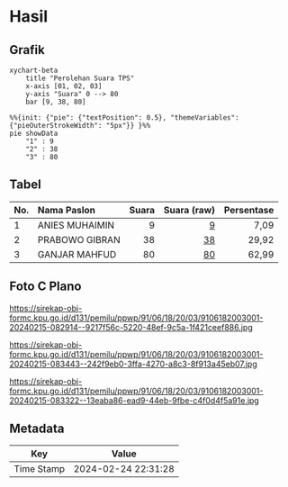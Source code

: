 # Hasil

## Grafik

```mermaid
xychart-beta
    title "Perolehan Suara TPS"
    x-axis [01, 02, 03]
    y-axis "Suara" 0 --> 80
    bar [9, 38, 80]
```

```mermaid
%%{init: {"pie": {"textPosition": 0.5}, "themeVariables": {"pieOuterStrokeWidth": "5px"}} }%%
pie showData
    "1" : 9
    "2" : 38
    "3" : 80
```

## Tabel

| No. | Nama Paslon    | Suara | Suara (raw) | Persentase |
|:--- |:-------------- | -----:| -----------:| ----------:|
| 1   | ANIES MUHAIMIN | 9     | [9][p-1]    | 7,09       |
| 2   | PRABOWO GIBRAN | 38    | [38][p-2]   | 29,92      |
| 3   | GANJAR MAHFUD  | 80    | [80][p-3]   | 62,99      |


[p-1]: https://github.com/gigit-pemilu/pemilu-2024-91-papua/blob/main/pilpres/hitung-suara/sub/91-papua/sub/06-biak-numfor/sub/18-poiru/sub/2003-sauribru/sub/001-tps/sub/paslon-1.txt
[p-2]: https://github.com/gigit-pemilu/pemilu-2024-91-papua/blob/main/pilpres/hitung-suara/sub/91-papua/sub/06-biak-numfor/sub/18-poiru/sub/2003-sauribru/sub/001-tps/sub/paslon-2.txt
[p-3]: https://github.com/gigit-pemilu/pemilu-2024-91-papua/blob/main/pilpres/hitung-suara/sub/91-papua/sub/06-biak-numfor/sub/18-poiru/sub/2003-sauribru/sub/001-tps/sub/paslon-3.txt

## Foto C Plano

https://sirekap-obj-formc.kpu.go.id/d131/pemilu/ppwp/91/06/18/20/03/9106182003001-20240215-082914--9217f56c-5220-48ef-9c5a-1f421ceef886.jpg

https://sirekap-obj-formc.kpu.go.id/d131/pemilu/ppwp/91/06/18/20/03/9106182003001-20240215-083443--242f9eb0-3ffa-4270-a8c3-8f913a45eb07.jpg

https://sirekap-obj-formc.kpu.go.id/d131/pemilu/ppwp/91/06/18/20/03/9106182003001-20240215-083322--13eaba86-ead9-44eb-9fbe-c4f0d4f5a91e.jpg


## Metadata

| Key        | Value               |
| ---------- | ------------------- |
| Time Stamp | 2024-02-24 22:31:28 |



